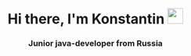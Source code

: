<h1 align="center">Hi there, I'm Konstantin 
<img src="https://github.com/blackcater/blackcater/raw/main/images/Hi.gif" height="32"/></h1>
<h3 align="center">Junior java-developer from Russia </h3>
